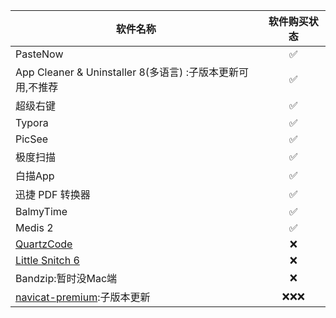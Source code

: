 | 软件名称          | 软件购买状态 |
|-------------------|:------------:|
| PasteNow           | ✅           |
| App Cleaner & Uninstaller 8(多语言) :子版本更新可用,不推荐 |  ✅           |
| 超级右键           | ✅           |
| Typora            | ✅           |
| PicSee | ✅ |
| 极度扫描 | ✅ |
| 白描App | ✅ |
| 迅捷 PDF 转换器                                              |      ✅       |
| BalmyTime                                                    |      ✅       |
| Medis 2 | ✅ |
| [QuartzCode](https://lizhi.shop/products/quartzcode) | ❌ |
| [Little Snitch 6](https://lizhi.shop/products/little-snitch) |      ❌       |
| Bandzip:暂时没Mac端 | ❌ |
| [navicat-premium](https://lizhi.shop/products/navicat-premium):子版本更新 | ❌❌❌ |